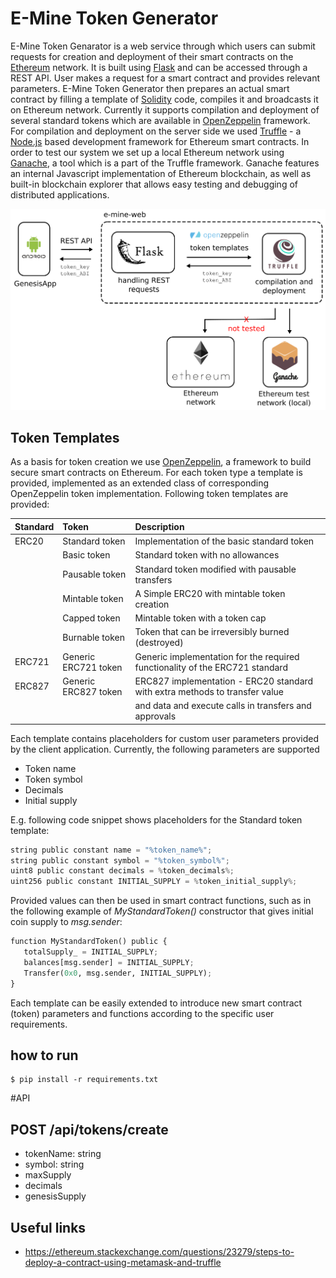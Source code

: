 # E-Mine Token Generator

E-Mine Token Genarator is a web service through which users can submit requests for creation and deployment of their smart contracts on the [Ethereum](https://www.ethereum.org/) network. It is built using [Flask](http://flask.pocoo.org/) and can be accessed through a REST API. User makes a request for a smart contract and provides relevant parameters. E-Mine Token Generator then prepares an actual smart contract by filling a template of [Solidity](https://solidity.readthedocs.io/en/develop/) code, compiles it and broadcasts it on Ethereum network. Currently it supports compilation and deployment of several standard tokens which are available in [OpenZeppelin](https://openzeppelin.org/) framework. For compilation and deployment on the server side we used [Truffle](http://truffleframework.com/) - a [Node.js](https://nodejs.org/en/) based development framework for Ethereum smart contracts. In order to test our system we set up a local Ethereum network using [Ganache](http://truffleframework.com/ganache/), a tool which is a part of the Truffle framework. Ganache features an internal Javascript implementation of Ethereum blockchain, as well as built-in blockchain explorer that allows easy testing and debugging of distributed applications.

<img src="docs/e-mine-web architecture.png" width="700">

## Token Templates

As a basis for token creation we use [OpenZeppelin](https://github.com/OpenZeppelin/zeppelin-solidity), a framework to build secure smart contracts on Ethereum.
For each token type a template is provided, implemented as an extended class of corresponding OpenZeppelin token implementation.
Following token templates are provided:

| Standard |      Token              | Description                                                                  |
|:-------- |:----------------------- |:---------------------------------------------------------------------------- | 
| ERC20    | Standard token          | Implementation of the basic standard token                                   |
|          | Basic token             | Standard token with no allowances                                            |
|          | Pausable token          | Standard token modified with pausable transfers                              |
|          | Mintable token          | A Simple ERC20 with mintable token creation                                  |
|          | Capped token            | Mintable token with a token cap                                              |
|          | Burnable token          | Token that can be irreversibly burned (destroyed)                            |
| ERC721   | Generic ERC721 token    | Generic implementation for the required functionality of the ERC721 standard |
| ERC827   | Generic ERC827 token    | ERC827 implementation - ERC20 standard with extra methods to transfer value  | 
|          |                         | and data and execute calls in transfers and approvals                        |

Each template contains placeholders for custom user parameters provided by the client application. Currently, the 
following parameters are supported
* Token name
* Token symbol
* Decimals
* Initial supply

E.g. following code snippet shows placeholders for the Standard token template:

```python
string public constant name = "%token_name%";
string public constant symbol = "%token_symbol%"; 
uint8 public constant decimals = %token_decimals%;
uint256 public constant INITIAL_SUPPLY = %token_initial_supply%;
```

Provided values can then be used in smart contract functions, such as in the following example of *MyStandardToken()* constructor that gives initial coin supply to *msg.sender*:

```python
function MyStandardToken() public {
   totalSupply_ = INITIAL_SUPPLY;
   balances[msg.sender] = INITIAL_SUPPLY;
   Transfer(0x0, msg.sender, INITIAL_SUPPLY);
}
```

Each template can be easily extended to introduce new smart contract (token) parameters and functions according to the specific user requirements.

## how to run
```
$ pip install -r requirements.txt

```


#API

## POST /api/tokens/create
- tokenName: string
- symbol: string
- maxSupply
- decimals
- genesisSupply

## Useful links
- https://ethereum.stackexchange.com/questions/23279/steps-to-deploy-a-contract-using-metamask-and-truffle
